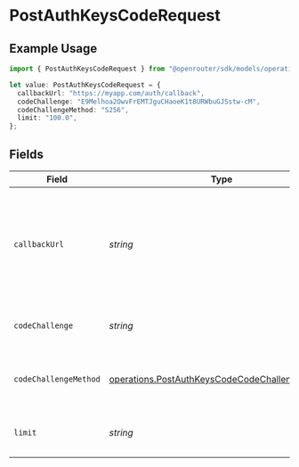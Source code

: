 # PostAuthKeysCodeRequest

## Example Usage

```typescript
import { PostAuthKeysCodeRequest } from "@openrouter/sdk/models/operations";

let value: PostAuthKeysCodeRequest = {
  callbackUrl: "https://myapp.com/auth/callback",
  codeChallenge: "E9Melhoa2OwvFrEMTJguCHaoeK1t8URWbuGJSstw-cM",
  codeChallengeMethod: "S256",
  limit: "100.0",
};
```

## Fields

| Field                                                                                                            | Type                                                                                                             | Required                                                                                                         | Description                                                                                                      | Example                                                                                                          |
| ---------------------------------------------------------------------------------------------------------------- | ---------------------------------------------------------------------------------------------------------------- | ---------------------------------------------------------------------------------------------------------------- | ---------------------------------------------------------------------------------------------------------------- | ---------------------------------------------------------------------------------------------------------------- |
| `callbackUrl`                                                                                                    | *string*                                                                                                         | :heavy_check_mark:                                                                                               | The callback URL to redirect to after authorization. Note, only https URLs on ports 443 and 3000 are allowed.    | https://myapp.com/auth/callback                                                                                  |
| `codeChallenge`                                                                                                  | *string*                                                                                                         | :heavy_minus_sign:                                                                                               | PKCE code challenge for enhanced security                                                                        | E9Melhoa2OwvFrEMTJguCHaoeK1t8URWbuGJSstw-cM                                                                      |
| `codeChallengeMethod`                                                                                            | [operations.PostAuthKeysCodeCodeChallengeMethod](../../models/operations/postauthkeyscodecodechallengemethod.md) | :heavy_minus_sign:                                                                                               | The method used to generate the code challenge                                                                   | S256                                                                                                             |
| `limit`                                                                                                          | *string*                                                                                                         | :heavy_minus_sign:                                                                                               | Credit limit for the API key to be created                                                                       | 100.0                                                                                                            |